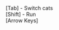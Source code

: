 <!DOCTYPE html>
<html lang="en">
<head>
    <meta charset="UTF-8">
    <meta http-equiv="X-UA-Compatible" content="IE=edge">
    <meta name="viewport" content="width=device-width, initial-scale=1.0">
    <title>nyankoma</title>
</head> 
<body>
    <script src="./scatterscraps/lib/phaser.js"> </script>
    <script src="./scatterscraps/scraps/1/src/js/game.js"> </script>
	[Tab] - Switch cats<br>
	[Shift] - Run<br>
	[Arrow Keys]
</body>
</html>